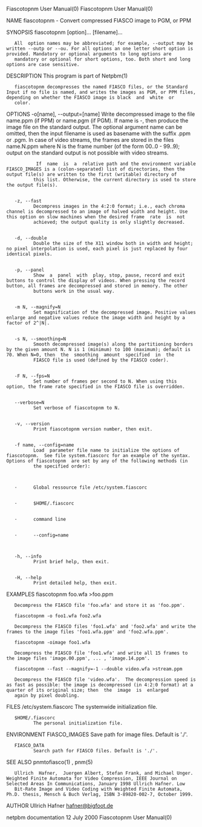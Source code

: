 Fiascotopnm User Manual(0)                                                                                                                                                         Fiascotopnm User Manual(0)



NAME
       fiascotopnm - Convert compressed FIASCO image to PGM, or PPM


SYNOPSIS
       fiascotopnm [option]...  [filename]...

       All  option names may be abbreviated; for example, --output may be written --outp or --ou. For all options an one letter short option is provided. Mandatory or optional arguments to long options are
       mandatory or optional for short options, too. Both short and long options are case sensitive.



DESCRIPTION
       This program is part of Netpbm(1)

       fiascotopnm decompresses the named FIASCO files, or the Standard Input if no file is named, and writes the images as PGM, or PPM files, depending on whether the FIASCO image is black  and  white  or
       color.


OPTIONS
       -o[name], --output=[name]
               Write  decompressed  image  to  the file name.ppm (if PPM) or name.pgm (if PGM).  If name is -, then produce the image file on the standard output. The optional argument name can be omitted,
              then the input filename is used as basename with the suffix .ppm or .pgm. In case of video streams, the frames are stored in the files name.N.ppm where N is the  frame  number  (of  the  form
              00..0 - 99..9); output on the standard output is not possible with video streams.

               If  name  is  a  relative path and the environment variable FIASCO_IMAGES is a (colon-separated) list of directories, then the output file(s) are written to the first (writable) directory of
              this list. Otherwise, the current directory is used to store the output file(s).


       -z, --fast
              Decompress images in the 4:2:0 format; i.e., each chroma channel is decompressed to an image of halved width and height. Use this option on slow machines when the desired frame  rate  is  not
              achieved; the output quality is only slightly decreased.


       -d, --double
              Double the size of the X11 window both in width and height; no pixel interpolation is used, each pixel is just replaced by four identical pixels.


       -p, --panel
              Show  a  panel  with  play, stop, pause, record and exit buttons to control the display of videos. When pressing the record button, all frames are decompressed and stored in memory. The other
              buttons work in the usual way.


       -m N, --magnify=N
              Set magnification of the decompressed image. Positive values enlarge and negative values reduce the image width and height by a factor of 2^|N|.


       -s N, --smoothing=N
              Smooth decompressed image(s) along the partitioning borders by the given amount N. N is 1 (minimum) to 100 (maximum); default is 70. When N=0, then  the  smoothing  amount  specified  in  the
              FIASCO file is used (defined by the FIASCO coder).


       -F N, --fps=N
              Set number of frames per second to N. When using this option, the frame rate specified in the FIASCO file is overridden.


       --verbose=N
              Set verbose of fiascotopnm to N.


       -v, --version
              Print fiascotopnm version number, then exit.


       -f name, --config=name
              Load  parameter file name to initialize the options of fiascotopnm.  See file system.fiascorc for an example of the syntax. Options of fiascotopnm  are set by any of the following methods (in
              the specified order):



       ·      Global ressource file /etc/system.fiascorc


       ·      $HOME/.fiascorc


       ·      command line


       ·      --config=name



       -h, --info
              Print brief help, then exit.


       -H, --help
              Print detailed help, then exit.





EXAMPLES
       fiascotopnm foo.wfa >foo.ppm

       Decompress the FIASCO file 'foo.wfa' and store it as 'foo.ppm'.

       fiascotopnm -o foo1.wfa foo2.wfa

       Decompress the FIASCO files 'foo1.wfa' and 'foo2.wfa' and write the frames to the image files 'foo1.wfa.ppm' and 'foo2.wfa.ppm'.

       fiascotopnm -oimage foo1.wfa

       Decompress the FIASCO file 'foo1.wfa' and write all 15 frames to the image files 'image.00.ppm', ... , 'image.14.ppm'.

       fiascotopnm --fast --magnify=-1 --double video.wfa >stream.ppm

       Decompress the FIASCO file 'video.wfa'.  The decompression speed is as fast as possible: the image is decompressed (in 4:2:0 format) at a quarter of its original size; then  the  image  is  enlarged
       again by pixel doubling.


FILES
       /etc/system.fiascorc
              The systemwide initialization file.


       $HOME/.fiascorc
              The personal initialization file.




ENVIRONMENT
       FIASCO_IMAGES
              Save path for image files. Default is './'.


       FIASCO_DATA
              Search path for FIASCO files. Default is './'.





SEE ALSO
       pnmtofiasco(1) , pnm(5)


       Ullrich  Hafner,  Juergen Albert, Stefan Frank, and Michael Unger.  Weighted Finite Automata for Video Compression, IEEE Journal on Selected Areas In Communications, January 1998 Ullrich Hafner. Low
       Bit-Rate Image and Video Coding with Weighted Finite Automata, Ph.D. thesis, Mensch & Buch Verlag, ISBN 3-89820-002-7, October 1999.


AUTHOR
       Ullrich Hafner <hafner@bigfoot.de>



netpbm documentation                                                                             12 July 2000                                                                      Fiascotopnm User Manual(0)
